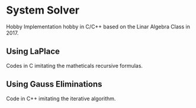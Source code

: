 # System Solver
Hobby Implementation hobby in C/C++ based on the Linar Algebra Class in 2017.


## Using LaPlace
Codes in C imitating the matheticals recursive formulas.



## Using Gauss Eliminations
Code in C++ imitating the iterative algorithm.
